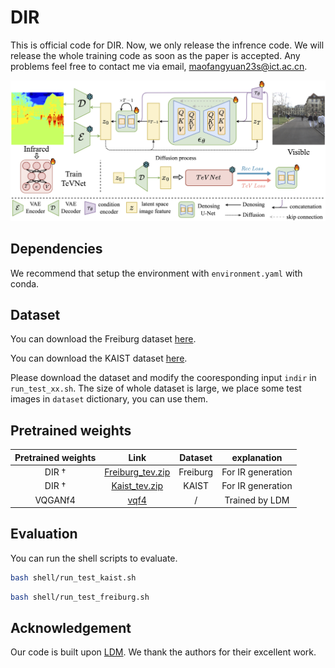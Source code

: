 # DIR
This is official code for DIR. Now, we only release the infrence code. We will release the whole training code as soon as the paper is accepted. Any problems feel free to contact me via email, maofangyuan23s@ict.ac.cn.

![overview](overview.png)

## Dependencies

We recommend that setup the environment with `environment.yaml` with conda.

## Dataset

You can download the Freiburg dataset [here](http://thermal.cs.uni-freiburg.de/).

You can download the KAIST dataset [here](https://soonminhwang.github.io/rgbt-ped-detection/).

Please download the dataset and modify the cooresponding input `indir` in `run_test_xx.sh`. The size of whole dataset is large, we place some test images in `dataset` dictionary, you can use them.

## Pretrained weights

| Pretrained weights |                             Link                             | Dataset  |    explanation    |
| :----------------: | :----------------------------------------------------------: | :------: | :---------------: |
|     DIR $\dag$     | [Freiburg_tev.zip](https://drive.google.com/file/d/17HNv8m5FzmckWWu37iFKPrFBpARv3dbY/view?usp=sharing) | Freiburg | For IR generation |
|     DIR $\dag$     | [Kaist_tev.zip](https://drive.google.com/file/d/1n-cezecqLcADfFnxwFQ18zk7obEj2mCc/view?usp=sharing) |  KAIST   | For IR generation |
|      VQGANf4       | [vqf4](https://ommer-lab.com/files/latent-diffusion/vq-f4.zip) |    /     |  Trained by LDM   |

## Evaluation

You can run the shell scripts to evaluate.

```sh
bash shell/run_test_kaist.sh
```

```sh
bash shell/run_test_freiburg.sh
```

## Acknowledgement

Our code is built upon [LDM](https://github.com/CompVis/latent-diffusion). We thank the authors for their excellent work.
